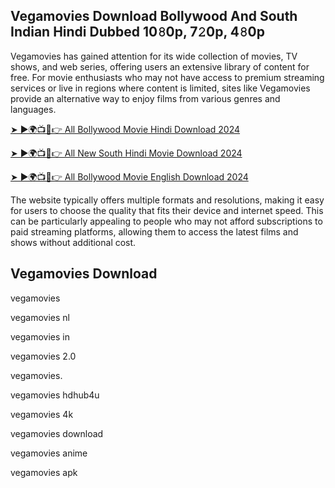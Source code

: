 ## Vegamovies Download Bollywood And South Indian Hindi Dubbed 10𝟾0p, 7𝟸0p, 4𝟾0p
Vegamovies has gained attention for its wide collection of movies, TV shows, and web series, offering users an extensive library of content for free. For movie enthusiasts who may not have access to premium streaming services or live in regions where content is limited, sites like Vegamovies provide an alternative way to enjoy films from various genres and languages. 



[➤ ►🌍📺📱👉  All Bollywood Movie Hindi Download 2024](https://zoseme.com/)

[➤ ►🌍📺📱👉 All New South Hindi Movie Download 2024](https://zoseme.com/)

[➤ ►🌍📺📱👉 All Bollywood Movie English Download 2024](https://zoseme.com/)

The website typically offers multiple formats and resolutions, making it easy for users to choose the quality that fits their device and internet speed. This can be particularly appealing to people who may not afford subscriptions to paid streaming platforms, allowing them to access the latest films and shows without additional cost.

## Vegamovies Download

vegamovies

vegamovies nl

vegamovies in

vegamovies 2.0

vegamovies.

vegamovies hdhub4u

vegamovies 4k

vegamovies download

vegamovies anime

vegamovies apk



